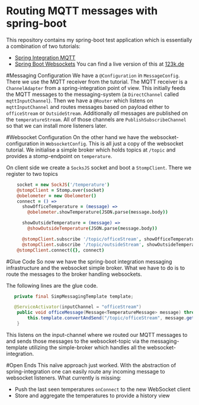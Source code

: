 # Routing MQTT messages with spring-boot
This repository contains my spring-boot test application which is essentially a combination of two tutorials:
* [Spring Integration MQTT](http://docs.spring.io/spring-integration/reference/html/mqtt.html)
* [Spring Boot Websockets](https://spring.io/guides/gs/messaging-stomp-websocket/)
You can find a live version of this at [123k.de](http://123k.de)

#Messaging Configuration
We have a `@Configuration` in `MessageConfig`. There we use the MQTT receiver from the tutorial.
The MQTT receiver is a `ChannelAdapter` from a spring-integration point of view. This initially feeds the MQTT messages
to the messaging-system (a `DirectChannel` called `mqttInputChannel`). 
Then we have a `@Router` which listens on `mqttInputChannel` and 
routes messages based on payload either to `officeStream` or `OutsideStream`. Additionally
*all* messages are published on the `temperatureStream`. All of those channels are `PublishSubscribeChannel` so that
we can install more listeners later.

#Websocket Configuration
On the other hand we have the websocket-configuration in `WebsocketConfig`.
This is all just a copy of the websocket tutorial. We initialise a simple broker which holds topics at `/topic` and provides a stomp-endpoint on `temperature`.

On client side we create a `SocksJS` socket and boot a `StompClient`.
There we register to two topics 

```coffeescript
    socket = new SockJS('/temperature')
    @stompClient = Stomp.over(socket)
    @obelometer = new Obelometer()
    connect = () =>
      showOfficeTemperature = (message) =>
        @obelometer.showTemperature(JSON.parse(message.body))

      showOutsideTemperature = (message) =>
        @showOutsideTemperature(JSON.parse(message.body))

      @stompClient.subscribe '/topic/officeStream', showOfficeTemperature
      @stompClient.subscribe '/topic/outsideStream', showOutsideTemperature
    @stompClient.connect({}, connect)
```

#Glue Code
So now we have the spring-boot integration messaging infrastructure
and the websocket simple broker. What we have to do 
is to route the messages to the broker handling websockets.

The following lines are the glue code.

```Java
   private final SimpMessagingTemplate template;

   @ServiceActivator(inputChannel = "officeStream")
    public void officeMessage(Message<TemperatureMessage> message) throws Exception {
        this.template.convertAndSend("/topic/officeStream", message.getPayload());
    }
```

This listens on the input-channel where we routed our MQTT messages to and sends those messages to the websocket-topic via the messaging-template utilizing the simple-broker which handles all the websocket-integration.

#Open Ends
This naïve approach just worked. With the abstraction of spring-integration one can easily route any incoming message to websocket
listeners. What currently is missing:
* Push the last seen temperatures `onConnect` to the new WebSocket client
* Store and aggregate the temperatures to provide a history view
